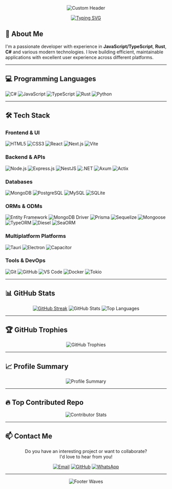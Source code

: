 <div align="center">

<!-- Header con texto que simula typing -->
![Custom Header](https://capsule-render.vercel.app/api?type=waving&color=gradient&height=200&section=header&text=👋+Hi!+I'm+Victor+Hernández&fontSize=35&fontColor=ffffff&animation=fadeIn&desc=Fullstack+Developer+%7C+JavaScript+Rust+C%23+%7C+Clean+Code+Advocate&descSize=16&descAlign=50&descAlignY=65)

</div>

<div align="center">

<!-- Efecto typing extra grande -->
[![Typing SVG](https://readme-typing-svg.demolab.com/?lines=Building+scalable+web+applications;Creating+innovative+solutions;Passionate+about+clean+architecture;Open+to+collaborate+on+exciting+projects&center=true&color=ff6b6b&size=32&font=Segoe+UI&weight=700&width=900&height=45&duration=3000&pause=1500&repeat=true)](https://git.io/typing-svg)

</div>

## 🚀 About Me

I'm a passionate developer with experience in **JavaScript/TypeScript**, **Rust**, **C#** and various modern technologies. I love building efficient, maintainable applications with excellent user experience across different platforms.

---

## 💻 Programming Languages

![C#](https://img.shields.io/badge/C%23-239120?style=for-the-badge&logo=c-sharp&logoColor=white)
![JavaScript](https://img.shields.io/badge/JavaScript-F7DF1E?style=for-the-badge&logo=javascript&logoColor=black)
![TypeScript](https://img.shields.io/badge/TypeScript-007ACC?style=for-the-badge&logo=typescript&logoColor=white)
![Rust](https://img.shields.io/badge/Rust-000000?style=for-the-badge&logo=rust&logoColor=white)
![Python](https://img.shields.io/badge/Python-3776AB?style=for-the-badge&logo=python&logoColor=white)


---

## 🛠️ Tech Stack

### Frontend & UI
![HTML5](https://img.shields.io/badge/HTML5-E34F26?style=for-the-badge&logo=html5&logoColor=white)
![CSS3](https://img.shields.io/badge/CSS3-1572B6?style=for-the-badge&logo=css3&logoColor=white)
![React](https://img.shields.io/badge/React-20232A?style=for-the-badge&logo=react&logoColor=61DAFB)
![Next.js](https://img.shields.io/badge/Next.js-000000?style=for-the-badge&logo=next.js&logoColor=white)
![Vite](https://img.shields.io/badge/Vite-646CFF?style=for-the-badge&logo=vite&logoColor=white)

### Backend & APIs
![Node.js](https://img.shields.io/badge/Node.js-339933?style=for-the-badge&logo=nodedotjs&logoColor=white)
![Express.js](https://img.shields.io/badge/Express.js-000000?style=for-the-badge&logo=express&logoColor=white)
![NestJS](https://img.shields.io/badge/NestJS-E0234E?style=for-the-badge&logo=nestjs&logoColor=white)
![.NET](https://img.shields.io/badge/.NET-512BD4?style=for-the-badge&logo=dotnet&logoColor=white)
![Axum](https://img.shields.io/badge/Axum-000000?style=for-the-badge&logo=rust&logoColor=white)
![Actix](https://img.shields.io/badge/Actix-000000?style=for-the-badge&logo=rust&logoColor=white)

### Databases
![MongoDB](https://img.shields.io/badge/MongoDB-47A248?style=for-the-badge&logo=mongodb&logoColor=white)
![PostgreSQL](https://img.shields.io/badge/PostgreSQL-4169E1?style=for-the-badge&logo=postgresql&logoColor=white)
![MySQL](https://img.shields.io/badge/MySQL-4479A1?style=for-the-badge&logo=mysql&logoColor=white)
![SQLite](https://img.shields.io/badge/SQLite-003B57?style=for-the-badge&logo=sqlite&logoColor=white)

### ORMs & ODMs
![Entity Framework](https://img.shields.io/badge/Entity%20Framework-512BD4?style=for-the-badge&logo=dotnet&logoColor=white)
![MongoDB Driver](https://img.shields.io/badge/MongoDB%20Driver-47A248?style=for-the-badge&logo=mongodb&logoColor=white)
![Prisma](https://img.shields.io/badge/Prisma-2D3748?style=for-the-badge&logo=prisma&logoColor=white)
![Sequelize](https://img.shields.io/badge/Sequelize-52B0E7?style=for-the-badge&logo=sequelize&logoColor=white)
![Mongoose](https://img.shields.io/badge/Mongoose-880000?style=for-the-badge&logo=mongoose&logoColor=white)
![TypeORM](https://img.shields.io/badge/TypeORM-FE0909?style=for-the-badge&logo=typeorm&logoColor=white)
![Diesel](https://img.shields.io/badge/Diesel-000000?style=for-the-badge&logo=rust&logoColor=white)
![SeaORM](https://img.shields.io/badge/SeaORM-000000?style=for-the-badge&logo=rust&logoColor=white)

### Multiplatform Platforms
![Tauri](https://img.shields.io/badge/Tauri-FFC131?style=for-the-badge&logo=tauri&logoColor=black)
![Electron](https://img.shields.io/badge/Electron-47848F?style=for-the-badge&logo=electron&logoColor=white)
![Capacitor](https://img.shields.io/badge/Capacitor-119EED?style=for-the-badge&logo=capacitor&logoColor=white)

### Tools & DevOps
![Git](https://img.shields.io/badge/Git-F05032?style=for-the-badge&logo=git&logoColor=white)
![GitHub](https://img.shields.io/badge/GitHub-181717?style=for-the-badge&logo=github&logoColor=white)
![VS Code](https://img.shields.io/badge/VS_Code-007ACC?style=for-the-badge&logo=visual-studio-code&logoColor=white)
![Docker](https://img.shields.io/badge/Docker-2496ED?style=for-the-badge&logo=docker&logoColor=white)
![Tokio](https://img.shields.io/badge/Tokio-000000?style=for-the-badge&logo=rust&logoColor=white)

---

## 📊 GitHub Stats

<div align="center">
  
[![GitHub Streak](https://streak-stats.demolab.com/?user=VictorHerdz10&theme=dark&hide_border=true&border_radius=10)](https://git.io/streak-stats)
![GitHub Stats](https://github-readme-stats.vercel.app/api?username=VictorHerdz10&show_icons=true&theme=radical)
![Top Languages](https://github-readme-stats.vercel.app/api/top-langs/?username=VictorHerdz10&layout=compact&theme=radical)

</div>

---

## 🏆 GitHub Trophies

<div align="center">

![GitHub Trophies](https://github-profile-trophy.vercel.app/?username=VictorHerdz10&theme=gruvbox&no-frame=true&margin-w=10)

</div>

---

## 📈 Profile Summary

<div align="center">

![Profile Summary](https://github-profile-summary-cards.vercel.app/api/cards/profile-details?username=VictorHerdz10&theme=radical)

</div>

---

## 🔥 Top Contributed Repo

<div align="center">

![Contributor Stats](https://github-contributor-stats.vercel.app/api?username=VictorHerdz10&limit=5&theme=radical&combine_all_yearly_contributions=true)

</div>

---

## 📫 Contact Me

<div align="center">

Do you have an interesting project or want to collaborate?  
I'd love to hear from you!

[![Email](https://img.shields.io/badge/Email-victorhernandezsalcedo4@gmail.com-D14836?style=for-the-badge&logo=gmail&logoColor=white)](mailto:victorhernandezsalcedo4@gmail.com)
[![GitHub](https://img.shields.io/badge/GitHub-VictorHerdz10-181717?style=for-the-badge&logo=github&logoColor=white)](https://github.com/VictorHerdz10)
[![WhatsApp](https://img.shields.io/badge/WhatsApp-25D366?style=for-the-badge&logo=whatsapp&logoColor=white)](https://wa.link/0x8x5g)

</div>

---

<div align="center">

![Footer Waves](https://capsule-render.vercel.app/api?type=waving&color=gradient&height=150&section=footer&text=Thanks%20for%20visiting%20my%20profile!%20&fontSize=20&fontColor=ffffff&animation=fadeIn)

</div>
